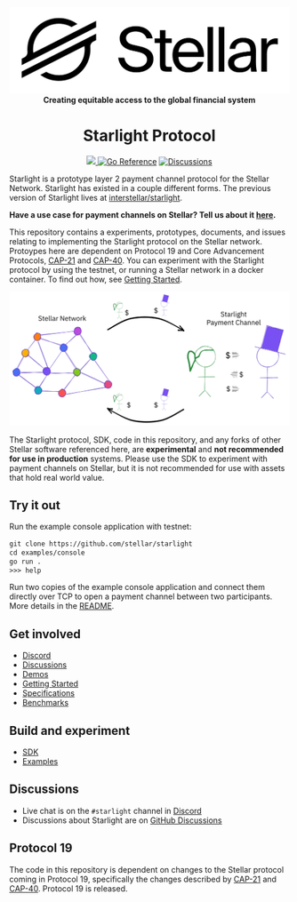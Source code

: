 <div align="center">
<a href="https://stellar.org"><img alt="Stellar" src="https://github.com/stellar/.github/raw/master/stellar-logo.png" width="558" /></a>
<br/>
<strong>Creating equitable access to the global financial system</strong>
<h1>Starlight Protocol</h1>
</div>
<p align="center">
<a href="https://github.com/stellar/starlight/actions/workflows/sdk.yml"><img src="https://github.com/stellar/starlight/actions/workflows/sdk.yml/badge.svg" />
<a href="https://pkg.go.dev/github.com/stellar/starlight/sdk"><img src="https://pkg.go.dev/badge/github.com/stellar/starlight/sdk.svg" alt="Go Reference"></a>
<a href="https://github.com/stellar/starlight/discussions"><img src="https://img.shields.io/github/discussions/stellar/starlight" alt="Discussions"></a>
</p>

Starlight is a prototype layer 2 payment channel protocol for the Stellar Network. Starlight has existed in a couple different forms. The previous version of Starlight lives at [interstellar/starlight](https://github.com/interstellar/starlight).
  
**Have a use case for payment channels on Stellar? Tell us about it [here](https://github.com/stellar/starlight/discussions/new?category=use-cases).**

This repository contains a experiments, prototypes, documents, and issues
relating to implementing the Starlight protocol on the Stellar network.
Protoypes here are dependent on Protocol 19 and Core Advancement Protocols,
[CAP-21] and [CAP-40]. You can experiment with the Starlight protocol by using
the testnet, or running a Stellar network in a docker container. To find out
how, see [Getting Started](Getting%20Started.md).

![Diagram of two people opening a payment channel, transacting off-network, and closing the payment channel.](README-diagram.png)

The Starlight protocol, SDK, code in this repository, and any forks of other Stellar software referenced here, are **experimental** and **not recommended for use in production** systems. Please use the SDK to experiment with payment channels on Stellar, but it is not recommended for use with assets that hold real world value.

## Try it out

Run the example console application with testnet:

```
git clone https://github.com/stellar/starlight
cd examples/console
go run .
>>> help
```

Run two copies of the example console application and connect them directly over
TCP to open a payment channel between two participants.
More details in the [README](https://github.com/stellar/starlight/tree/main/examples/console).

## Get involved

- [Discord](https://discord.gg/xGWRjyNzQh)
- [Discussions](https://github.com/stellar/starlight/discussions)
- [Demos](https://github.com/stellar/starlight/discussions/categories/demos)
- [Getting Started](Getting%20Started.md)
- [Specifications](specifications/)
- [Benchmarks](benchmarks/)

## Build and experiment

- [SDK](https://pkg.go.dev/github.com/stellar/starlight/sdk)
- [Examples](examples/)

## Discussions

- Live chat is on the `#starlight` channel in [Discord](https://discord.gg/xGWRjyNzQh)
- Discussions about Starlight are on [GitHub Discussions](https://github.com/stellar/starlight/discussions)

## Protocol 19

The code in this repository is dependent on changes to the Stellar protocol coming in Protocol 19, specifically the changes described by [CAP-21] and [CAP-40]. Protocol 19 is released.

[CAP-21]: https://stellar.org/protocol/cap-21
[CAP-40]: https://stellar.org/protocol/cap-40

